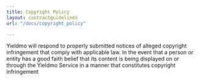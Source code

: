 ```yaml
---
title: Copyright Policy
layout: contractguidelines
url: "/docs/copyright_policy"

---
```

Yieldmo will respond to properly submitted notices of alleged copyright infringement that comply with applicable law. In the event that a person or entity has a good faith belief that its content is being displayed on or through the Yieldmo Service in a manner that constitutes copyright infringement